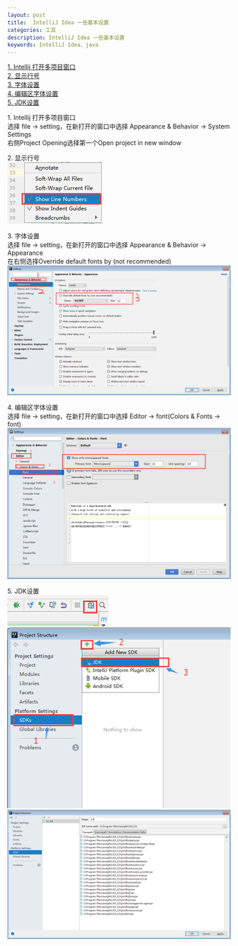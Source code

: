 ```yaml
---
layout: post
title:  IntelliJ Idea 一些基本设置
categories: 工具
description: IntelliJ Idea 一些基本设置
keywords: IntelliJ Idea、java
---
```


[1. Intellij 打开多项目窗口](#打开多项目窗口)  
[2. 显示行号](#显示行号)  
[3. 字体设置](#字体设置)  
[4. 编辑区字体设置](#编辑区字体设置)  
[5. JDK设置](#JDK设置)  

<a name="打开多项目窗口">1. Intellij 打开多项目窗口</a>   
选择 file -> setting，在新打开的窗口中选择 Appearance & Behavior -> System Settings  
右侧Project Opening选择第一个Open project in new window

<a name="显示行号">2. 显示行号</a>    
![显示行号](/images/posts/JetBrains/IntelliJ-line.png)  

<a name="字体设置">3. 字体设置</a>  
选择 file -> setting，在新打开的窗口中选择 Appearance & Behavior -> Appearance  
在右侧选择Override default fonts by (not recommended)  
![字体设置](/images/posts/JetBrains/IntelliJ-font.png)  

<a name="编辑区字体设置">4. 编辑区字体设置</a>    
选择 file -> setting，在新打开的窗口中选择 Editor -> font(Colors & Fonts -> font)  
![字体设置](/images/posts/JetBrains/IntelliJ-font001.png)   

<a name="JDK设置">5. JDK设置</a>  
![JDK设置](/images/posts/JetBrains/IntelliJ-jdk001.png)   
![JDK设置](/images/posts/JetBrains/IntelliJ-jdk002.png)   
![JDK设置](/images/posts/JetBrains/IntelliJ-jdk003.png)   
